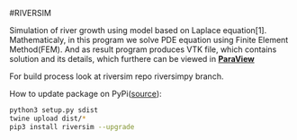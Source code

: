 #RIVERSIM

Simulation of river growth using model based on Laplace equation[1].
Mathematicaly, in this program we solve PDE equation using Finite Element Method(FEM). And as result program produces VTK file, which contains solution and its details, which furthere can be viewed in [__ParaView__](https://www.paraview.org/) 

For build process look at riversim repo riversimpy branch.

How to update package on PyPi([source](https://medium.com/@joel.barmettler/how-to-upload-your-python-package-to-pypi-65edc5fe9c56)):
```bash
python3 setup.py sdist
twine upload dist/*
pip3 install riversim --upgrade
```
